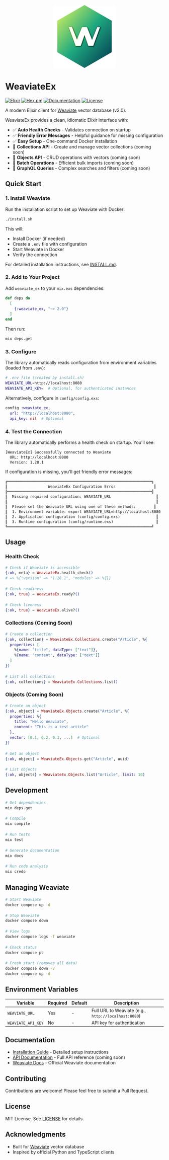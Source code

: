 <p align="center">
  <img src="assets/weaviate_ex.svg" alt="WeaviateEx Logo" width="200" height="200">
</p>

# WeaviateEx

[![Elixir](https://img.shields.io/badge/elixir-1.18-purple.svg)](https://elixir-lang.org)
[![Hex.pm](https://img.shields.io/hexpm/v/weaviate_ex.svg)](https://hex.pm/packages/weaviate_ex)
[![Documentation](https://img.shields.io/badge/docs-hexdocs-purple.svg)](https://hexdocs.pm/weaviate_ex)
[![License](https://img.shields.io/badge/license-MIT-green.svg)](https://github.com/yourusername/weaviate_ex/blob/master/LICENSE)

A modern Elixir client for [Weaviate](https://weaviate.io) vector database (v2.0).

WeaviateEx provides a clean, idiomatic Elixir interface with:
- ✅ **Auto Health Checks** - Validates connection on startup
- ✅ **Friendly Error Messages** - Helpful guidance for missing configuration
- ✅ **Easy Setup** - One-command Docker installation
- 🚧 **Collections API** - Create and manage vector collections (coming soon)
- 🚧 **Objects API** - CRUD operations with vectors (coming soon)
- 🚧 **Batch Operations** - Efficient bulk imports (coming soon)
- 🚧 **GraphQL Queries** - Complex searches and filters (coming soon)

## Quick Start

### 1. Install Weaviate

Run the installation script to set up Weaviate with Docker:

```bash
./install.sh
```

This will:
- Install Docker (if needed)
- Create a `.env` file with configuration
- Start Weaviate in Docker
- Verify the connection

For detailed installation instructions, see [INSTALL.md](INSTALL.md).

### 2. Add to Your Project

Add `weaviate_ex` to your `mix.exs` dependencies:

```elixir
def deps do
  [
    {:weaviate_ex, "~> 2.0"}
  ]
end
```

Then run:

```bash
mix deps.get
```

### 3. Configure

The library automatically reads configuration from environment variables (loaded from `.env`):

```bash
# .env file (created by install.sh)
WEAVIATE_URL=http://localhost:8080
WEAVIATE_API_KEY=  # Optional, for authenticated instances
```

Alternatively, configure in `config/config.exs`:

```elixir
config :weaviate_ex,
  url: "http://localhost:8080",
  api_key: nil  # Optional
```

### 4. Test the Connection

The library automatically performs a health check on startup. You'll see:

```
[WeaviateEx] Successfully connected to Weaviate
  URL: http://localhost:8080
  Version: 1.28.1
```

If configuration is missing, you'll get friendly error messages:

```
╔════════════════════════════════════════════════════════════════╗
║                  WeaviateEx Configuration Error                 ║
╠════════════════════════════════════════════════════════════════╣
║  Missing required configuration: WEAVIATE_URL                    ║
║                                                                  ║
║  Please set the Weaviate URL using one of these methods:        ║
║  1. Environment variable: export WEAVIATE_URL=http://localhost:8080
║  2. Application configuration (config/config.exs)                ║
║  3. Runtime configuration (config/runtime.exs)                   ║
╚════════════════════════════════════════════════════════════════╝
```

## Usage

### Health Check

```elixir
# Check if Weaviate is accessible
{:ok, meta} = WeaviateEx.health_check()
# => %{"version" => "1.28.1", "modules" => %{}}

# Check readiness
{:ok, true} = WeaviateEx.ready?()

# Check liveness
{:ok, true} = WeaviateEx.alive?()
```

### Collections (Coming Soon)

```elixir
# Create a collection
{:ok, collection} = WeaviateEx.Collections.create("Article", %{
  properties: [
    %{name: "title", dataType: ["text"]},
    %{name: "content", dataType: ["text"]}
  ]
})

# List all collections
{:ok, collections} = WeaviateEx.Collections.list()
```

### Objects (Coming Soon)

```elixir
# Create an object
{:ok, object} = WeaviateEx.Objects.create("Article", %{
  properties: %{
    title: "Hello Weaviate",
    content: "This is a test article"
  },
  vector: [0.1, 0.2, 0.3, ...]  # Optional
})

# Get an object
{:ok, object} = WeaviateEx.Objects.get("Article", uuid)

# List objects
{:ok, objects} = WeaviateEx.Objects.list("Article", limit: 10)
```

## Development

```bash
# Get dependencies
mix deps.get

# Compile
mix compile

# Run tests
mix test

# Generate documentation
mix docs

# Run code analysis
mix credo
```

## Managing Weaviate

```bash
# Start Weaviate
docker compose up -d

# Stop Weaviate
docker compose down

# View logs
docker compose logs -f weaviate

# Check status
docker compose ps

# Fresh start (removes all data)
docker compose down -v
docker compose up -d
```

## Environment Variables

| Variable | Required | Default | Description |
|----------|----------|---------|-------------|
| `WEAVIATE_URL` | Yes | - | Full URL to Weaviate (e.g., `http://localhost:8080`) |
| `WEAVIATE_API_KEY` | No | - | API key for authentication |

## Documentation

- [Installation Guide](INSTALL.md) - Detailed setup instructions
- [API Documentation](https://hexdocs.pm/weaviate_ex) - Full API reference (coming soon)
- [Weaviate Docs](https://docs.weaviate.io) - Official Weaviate documentation

## Contributing

Contributions are welcome! Please feel free to submit a Pull Request.

## License

MIT License. See [LICENSE](LICENSE) for details.

## Acknowledgments

- Built for [Weaviate](https://weaviate.io) vector database
- Inspired by official Python and TypeScript clients


